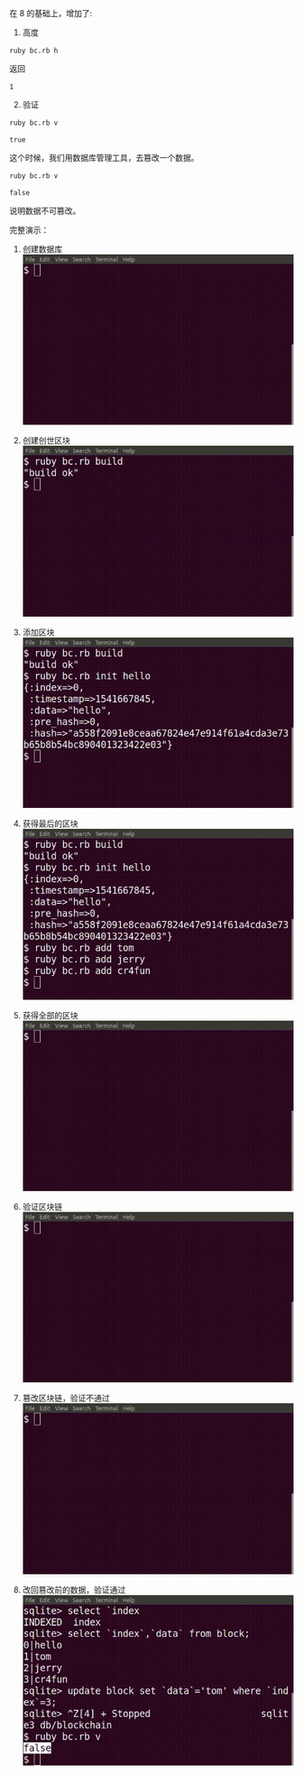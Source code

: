 在 8 的基础上，增加了:

1. 高度

```
ruby bc.rb h
```

返回
```
1
```

2. 验证

```
ruby bc.rb v
```

```
true
```

这个时候，我们用数据库管理工具，去篡改一个数据。


```
ruby bc.rb v
```

```
false
```

说明数据不可篡改。



完整演示：

1. 创建数据库
![](img/1-build.gif)

2. 创建创世区块
![](img/2-g.gif)

3. 添加区块
![](img/3-add.gif)

4. 获得最后的区块
![](img/4-last.gif)

5. 获得全部的区块
![](img/5-all.gif)

6. 验证区块链
![](img/6-v.gif)

7. 篡改区块链，验证不通过
![](img/7-change.gif)

8. 改回篡改前的数据，验证通过
![](img/8-changeback.gif)
